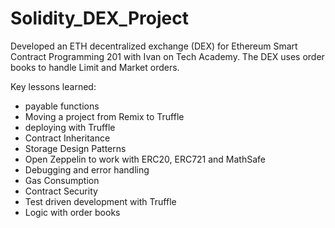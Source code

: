 # Solidity_DEX_Project

Developed an ETH decentralized exchange (DEX) for Ethereum Smart Contract Programming 201 with Ivan on Tech Academy.  The DEX uses order books to handle Limit and Market orders.  

Key lessons learned:
- payable functions
- Moving a project from Remix to Truffle
- deploying with Truffle
- Contract Inheritance
- Storage Design Patterns
- Open Zeppelin to work with ERC20, ERC721 and MathSafe
- Debugging and error handling
- Gas Consumption
- Contract Security
- Test driven development with Truffle
- Logic with order books
